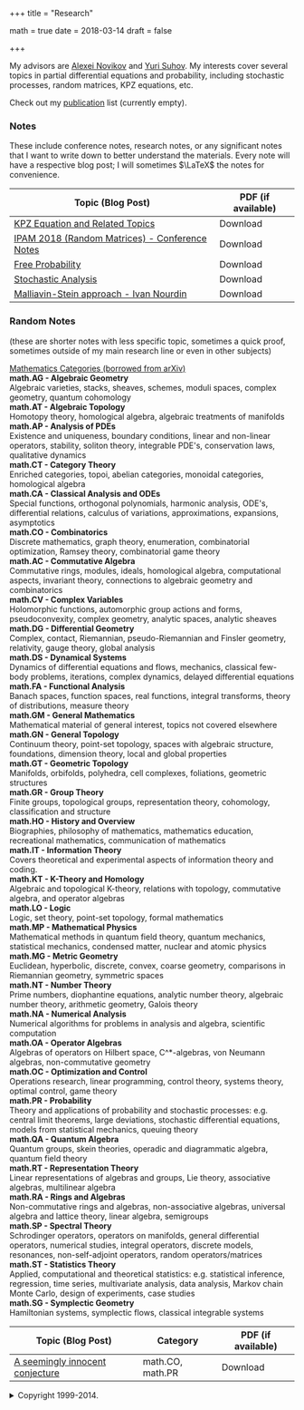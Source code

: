 +++
title = "Research"

math = true
date = 2018-03-14
draft = false

+++

My advisors are [Alexei Novikov](https://www.math.psu.edu/~anovikov/) and [Yuri Suhov](http://www.statslab.cam.ac.uk/Dept/People/suhov.html). My interests cover several topics in partial differential equations and probability, including stochastic processes, random matrices, KPZ equations, etc.

Check out my [publication](/publication) list (currently empty). 

### Notes

These include conference notes, research notes, or any significant notes that I want to write down to better understand the materials. Every note will have a respective blog post; I will sometimes $\LaTeX$ the notes for convenience.

**Topic (Blog Post)** | **PDF (if available)**
--- | ---
[KPZ Equation and Related Topics](/post/kpz_world) | Download 
[IPAM 2018 (Random Matrices) - Conference Notes](/post/ipam2018_rmt) | Download
[Free Probability ](/post/free_probability) | Download
[Stochastic Analysis](/post/stochastic_analysis) | Download 
[Malliavin-Stein approach - Ivan Nourdin](https://sites.google.com/site/malliavinstein/home)   | Download 


### Random Notes
(these are shorter notes with less specific topic, sometimes a quick proof, sometimes outside of my main research line or even in other subjects)  

<div class="accordion">
<div class="accordion-section">
<a class="accordion-section-title" href="#mathcategory">Mathematics Categories (borrowed from arXiv)</a>
<div id="mathcategory" class="accordion-section-content">
<b>math.AG - Algebraic Geometry</b> 
<div>Algebraic varieties, stacks, sheaves, schemes, moduli spaces, complex geometry, quantum cohomology<br /></div>
<b>math.AT - Algebraic Topology</b> 
<div>Homotopy theory, homological algebra, algebraic treatments of manifolds</div>
<b>math.AP - Analysis of PDEs</b> 
<div>Existence and uniqueness, boundary conditions, linear and non-linear operators, stability, soliton theory, integrable PDE's, conservation laws, qualitative dynamics</div>
<b>math.CT - Category Theory</b> 
<div>Enriched categories, topoi, abelian categories, monoidal categories, homological algebra</div>
<b>math.CA - Classical Analysis and ODEs</b> 
<div>Special functions, orthogonal polynomials, harmonic analysis, ODE's, differential relations, calculus of variations, approximations, expansions, asymptotics</div>
<b>math.CO - Combinatorics</b> 
<div>Discrete mathematics, graph theory, enumeration, combinatorial optimization, Ramsey theory, combinatorial game theory</div>
<b>math.AC - Commutative Algebra</b> 
<div>Commutative rings, modules, ideals, homological algebra, computational aspects, invariant theory, connections to algebraic geometry and combinatorics</div>
<b>math.CV - Complex Variables</b> 
<div>Holomorphic functions, automorphic group actions and forms, pseudoconvexity, complex geometry, analytic spaces, analytic sheaves</div>
<b>math.DG - Differential Geometry</b> 
<div>Complex, contact, Riemannian, pseudo-Riemannian and Finsler geometry, relativity, gauge theory, global analysis<br /></div>
<b>math.DS - Dynamical Systems</b> 
<div>Dynamics of differential equations and flows, mechanics, classical few-body problems, iterations, complex dynamics, delayed differential equations</div>
<b>math.FA - Functional Analysis</b> 
<div>Banach spaces, function spaces, real functions, integral transforms, theory of distributions, measure theory<br /></div>
<b>math.GM - General Mathematics</b> 
<div>Mathematical material of general interest, topics not covered elsewhere</div>
<b>math.GN - General Topology</b> 
<div>Continuum theory, point-set topology, spaces with algebraic structure, foundations, dimension theory, local and global properties</div>
<b>math.GT - Geometric Topology</b> 
<div>Manifolds, orbifolds, polyhedra, cell complexes, foliations, geometric structures</div>
<b>math.GR - Group Theory</b> 
<div>Finite groups, topological groups, representation theory, cohomology, classification and structure</div>
<b>math.HO - History and Overview</b> 
<div>Biographies, philosophy of mathematics, mathematics education, recreational mathematics, communication of mathematics</div>
<b>math.IT - Information Theory</b> 
<div>Covers theoretical and experimental aspects of information theory and coding.</div>
<b>math.KT - K-Theory and Homology</b> 
<div>Algebraic and topological K-theory, relations with topology, commutative algebra, and operator algebras</div>
<b>math.LO - Logic</b> 
<div>Logic, set theory, point-set topology, formal mathematics</div>
<b>math.MP - Mathematical Physics</b> 
<div>Mathematical methods in quantum field theory, quantum mechanics, statistical mechanics, condensed matter, nuclear and atomic physics</div>
<b>math.MG - Metric Geometry</b> 
<div>Euclidean, hyperbolic, discrete, convex, coarse geometry, comparisons in Riemannian geometry, symmetric spaces</div>
<b>math.NT - Number Theory</b> 
<div>Prime numbers, diophantine equations, analytic number theory, algebraic number theory, arithmetic geometry, Galois theory</div>
<b>math.NA - Numerical Analysis</b> 
<div>Numerical algorithms for problems in analysis and algebra, scientific computation</div>
<b>math.OA - Operator Algebras</b> 
<div>Algebras of operators on Hilbert space, C^*-algebras, von Neumann algebras, non-commutative geometry</div>
<b>math.OC - Optimization and Control</b> 
<div>Operations research, linear programming, control theory, systems theory, optimal control, game theory</div>
<b>math.PR - Probability</b> 
<div>Theory and applications of probability and stochastic processes: e.g. central limit theorems, large deviations, stochastic differential equations, models from statistical mechanics, queuing theory</div>
<b>math.QA - Quantum Algebra</b> 
<div>Quantum groups, skein theories, operadic and diagrammatic algebra, quantum field theory<br /></div>
<b>math.RT - Representation Theory</b> 
<div>Linear representations of algebras and groups, Lie theory, associative algebras, multilinear algebra</div>
<b>math.RA - Rings and Algebras</b> 
<div>Non-commutative rings and algebras, non-associative algebras, universal algebra and lattice theory, linear algebra, semigroups</div>
<b>math.SP - Spectral Theory</b> 
<div>Schrodinger operators, operators on manifolds, general differential operators, numerical studies, integral operators, discrete models, resonances, non-self-adjoint operators, random operators/matrices</div>
<b>math.ST - Statistics Theory</b> 
<div>Applied, computational and theoretical statistics: e.g. statistical inference, regression, time series, multivariate analysis, data analysis, Markov chain Monte Carlo, design of experiments, case studies</div>
<b>math.SG - Symplectic Geometry</b> 
<div>Hamiltonian systems, symplectic flows, classical integrable systems</div>


</div><!--end .accordion-section-content-->
</div><!--end .accordion-section-->
</div><!--end .accordion-->

**Topic (Blog Post)** | **Category** | **PDF (if available)**
--- | --- | ---
[A seemingly innocent conjecture](/post/innocent_conjecture) |math.CO, math.PR| Download

<details>
  <summary>Copyright 1999-2014.</summary>
  <p> - by Refsnes Data. All Rights Reserved.</p>
  <p>All content and graphics on this web site are the property of the company Refsnes Data.</p>
</details>